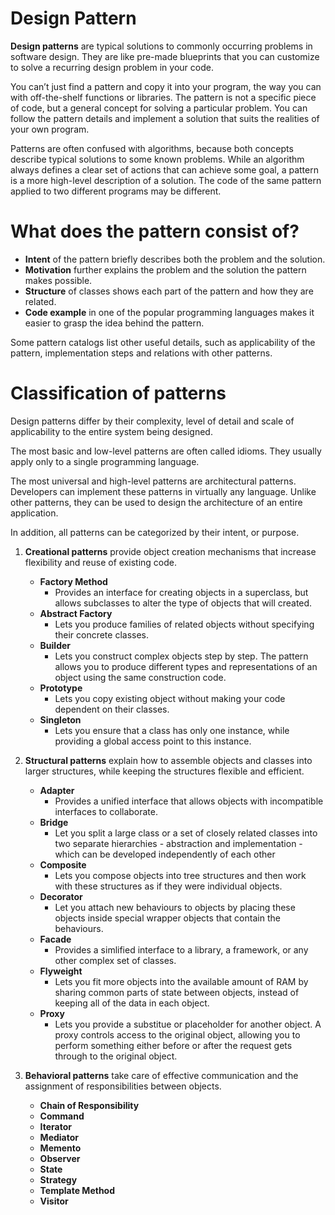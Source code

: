 # Design Pattern
**Design patterns** are typical solutions to commonly occurring problems in software 
design. They are like pre-made blueprints that you can customize to solve a recurring 
design problem in your code.

You can’t just find a pattern and copy it into your program, the way you can with 
off-the-shelf functions or libraries. The pattern is not a specific piece of code, 
but a general concept for solving a particular problem. You can follow the pattern
details and implement a solution that suits the realities of your own program.

Patterns are often confused with algorithms, because both concepts describe typical 
solutions to some known problems. While an algorithm always defines a clear set of 
actions that can achieve some goal, a pattern is a more high-level description of a 
solution. The code of the same pattern applied to two different programs may be 
different.

# What does the pattern consist of?
* **Intent** of the pattern briefly describes both the problem and the solution.
* **Motivation** further explains the problem and the solution the pattern makes possible.
* **Structure** of classes shows each part of the pattern and how they are related.
* **Code example** in one of the popular programming languages makes it easier to grasp the idea behind the pattern.

Some pattern catalogs list other useful details, such as applicability of the 
pattern, implementation steps and relations with other patterns.

# Classification of patterns
Design patterns differ by their complexity, level of detail and scale of 
applicability to the entire system being designed.

The most basic and low-level patterns are often called idioms. They usually apply 
only to a single programming language.

The most universal and high-level patterns are  architectural patterns. Developers 
can implement these patterns in virtually any language. Unlike other patterns, they 
can be used to design the architecture of an entire application.

In addition, all patterns can be categorized by their intent, or purpose. 

1. **Creational patterns** provide object creation mechanisms that increase flexibility and reuse of existing code.
    * **Factory Method**
        * Provides an interface for creating objects in a superclass, but allows 
        subclasses to alter the type of objects that will created.
    * **Abstract Factory**
        * Lets you produce families of related objects without specifying their 
        concrete classes.
    * **Builder**
        * Lets you construct complex objects step by step. The pattern allows you 
        to produce different types and representations of an object using the same 
        construction code.
    * **Prototype**
        * Lets you copy existing object without making your code dependent on their classes.
    * **Singleton**
        * Lets you ensure that a class has only one instance, while providing a 
        global access point to this instance.

1. **Structural patterns** explain how to assemble objects and classes into larger structures, while keeping the structures flexible and efficient.
    * **Adapter**
        * Provides a unified interface that allows objects with incompatible interfaces to collaborate.
    * **Bridge**
        * Let you split a large class or a set of closely related classes into two separate hierarchies - abstraction and implementation - which can be developed independently of each other
    * **Composite**
        * Lets you compose objects into tree structures and then work with these structures as if they were individual objects.
    * **Decorator**
        * Let you attach new behaviours to objects by placing these objects inside special wrapper objects that contain the behaviours.
    * **Facade**
        * Provides a simlified interface to a library, a framework, or any other complex set of classes.
    * **Flyweight**
        * Lets you fit more objects into the available amount of RAM by sharing common parts of state between objects, instead of keeping all of the data in each object.
    * **Proxy**
        * Lets you provide a substitue or placeholder for another object. A proxy controls access to the original object, allowing you to perform something either before or after the request gets through to the original object.

1. **Behavioral patterns** take care of effective communication and the assignment of responsibilities between objects.
    * **Chain of Responsibility**
    * **Command**
    * **Iterator**
    * **Mediator**
    * **Memento**
    * **Observer**
    * **State**
    * **Strategy**
    * **Template Method**
    * **Visitor**

